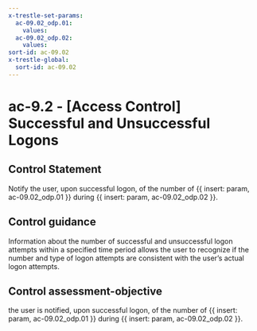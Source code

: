 ```yaml
---
x-trestle-set-params:
  ac-09.02_odp.01:
    values:
  ac-09.02_odp.02:
    values:
sort-id: ac-09.02
x-trestle-global:
  sort-id: ac-09.02
---
```


# ac-9.2 - \[Access Control\] Successful and Unsuccessful Logons

## Control Statement

Notify the user, upon successful logon, of the number of {{ insert: param, ac-09.02_odp.01 }} during {{ insert: param, ac-09.02_odp.02 }}.

## Control guidance

Information about the number of successful and unsuccessful logon attempts within a specified time period allows the user to recognize if the number and type of logon attempts are consistent with the user’s actual logon attempts.

## Control assessment-objective

the user is notified, upon successful logon, of the number of {{ insert: param, ac-09.02_odp.01 }} during {{ insert: param, ac-09.02_odp.02 }}.
